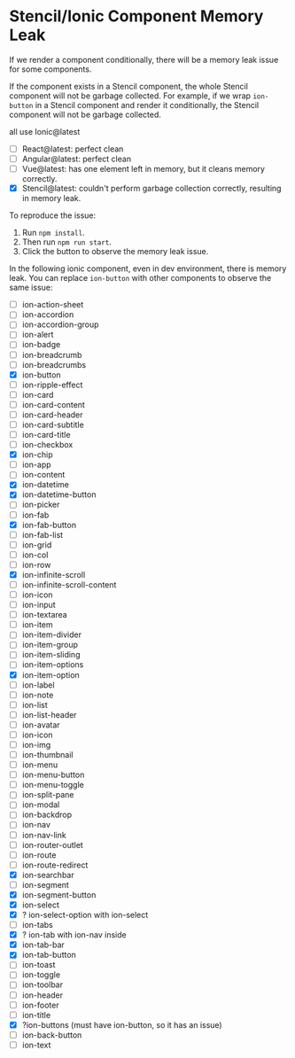 # Stencil/Ionic Component Memory Leak

If we render a component conditionally, there will be a memory leak issue for some components.

If the component exists in a Stencil component, the whole Stencil component will not be garbage collected. For example, if we wrap `ion-button` in a Stencil component and render it conditionally, the Stencil component will not be garbage collected.

all use Ionic@latest

- [ ] React@latest: perfect clean
- [ ] Angular@latest: perfect clean
- [ ] Vue@latest: has one element left in memory, but it cleans memory correctly.
- [x] Stencil@latest: couldn't perform garbage collection correctly, resulting in memory leak.

To reproduce the issue:

1. Run `npm install`.
2. Then run `npm run start`.
3. Click the button to observe the memory leak issue.



In the following ionic component, even in dev environment, there is memory leak.
You can replace `ion-button` with other components to observe the same issue:

- [ ] ion-action-sheet
- [ ] ion-accordion
- [ ] ion-accordion-group
- [ ] ion-alert
- [ ] ion-badge
- [ ] ion-breadcrumb
- [ ] ion-breadcrumbs
- [x] ion-button
- [ ] ion-ripple-effect
- [ ] ion-card
- [ ] ion-card-content
- [ ] ion-card-header
- [ ] ion-card-subtitle
- [ ] ion-card-title
- [ ] ion-checkbox
- [x] ion-chip
- [ ] ion-app
- [ ] ion-content
- [x] ion-datetime
- [x] ion-datetime-button
- [ ] ion-picker
- [ ] ion-fab
- [x] ion-fab-button
- [ ] ion-fab-list
- [ ] ion-grid
- [ ] ion-col
- [ ] ion-row
- [x] ion-infinite-scroll
- [ ] ion-infinite-scroll-content
- [ ] ion-icon
- [ ] ion-input
- [ ] ion-textarea
- [ ] ion-item
- [ ] ion-item-divider
- [ ] ion-item-group
- [ ] ion-item-sliding
- [ ] ion-item-options
- [x] ion-item-option
- [ ] ion-label
- [ ] ion-note
- [ ] ion-list
- [ ] ion-list-header
- [ ] ion-avatar
- [ ] ion-icon
- [ ] ion-img
- [ ] ion-thumbnail
- [ ] ion-menu
- [ ] ion-menu-button
- [ ] ion-menu-toggle
- [ ] ion-split-pane
- [ ] ion-modal
- [ ] ion-backdrop
- [ ] ion-nav
- [ ] ion-nav-link
- [ ] ion-router-outlet
- [ ] ion-route
- [ ] ion-route-redirect
- [x] ion-searchbar
- [ ] ion-segment
- [x] ion-segment-button
- [x] ion-select
- [x] ? ion-select-option with ion-select
- [ ] ion-tabs
- [x] ? ion-tab with ion-nav inside
- [x] ion-tab-bar
- [x] ion-tab-button
- [ ] ion-toast
- [ ] ion-toggle
- [ ] ion-toolbar
- [ ] ion-header
- [ ] ion-footer
- [ ] ion-title
- [x] ?ion-buttons (must have ion-button, so it has an issue)
- [ ] ion-back-button
- [ ] ion-text